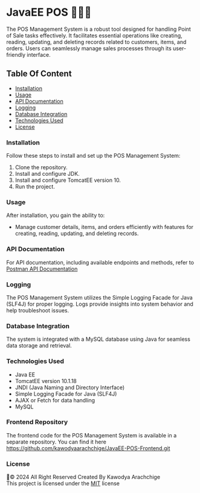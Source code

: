
# JavaEE POS 🍎🍊🥭

The POS Management System is a robust tool designed for handling Point of Sale tasks effectively. It facilitates essential operations like creating, reading, updating, and deleting records related to customers, items, and orders. Users can seamlessly manage sales processes through its user-friendly interface.

## Table Of Content

- [Installation](#installation)
- [Usage](#usage)
- [API Documentation](#api-documentation)
- [Logging](#logging)
- [Database Integration](#database-integration)
- [Technologies Used](#technologies-used)
- [License](#license)

### Installation
Follow these steps to install and set up the POS Management System:

1. Clone the repository.
2. Install and configure JDK.
3. Install and configure TomcatEE version 10.
4. Run the project.

### Usage

After installation, you gain the ability to:

- Manage customer details, items, and orders efficiently with features for creating, reading, updating, and deleting records.

### API Documentation

For API documentation, including available endpoints and methods, refer to [Postman API Documentation](https://documenter.getpostman.com/view/36189302/2sAXjJ6t9Y)

### Logging
The POS Management System utilizes the Simple Logging Facade for Java (SLF4J) for proper logging. Logs provide insights into system behavior and help troubleshoot issues.

### Database Integration
The system is integrated with a MySQL database using Java for seamless data storage and retrieval.

### Technologies Used
- Java EE
- TomcatEE version 10.1.18
- JNDI (Java Naming and Directory Interface)
- Simple Logging Facade for Java (SLF4J)
- AJAX or Fetch for data handling
- MySQL

### Frontend Repository

The frontend code for the POS Management System is available in a separate repository. You can find it here https://github.com/kawodyaarachchige/JavaEE-POS-Frontend.git

### License
🦇© 2024 All Right Reserved Created By Kawodya Arachchige
<br/>
This project is licensed under the [MIT](LICENSE) license




